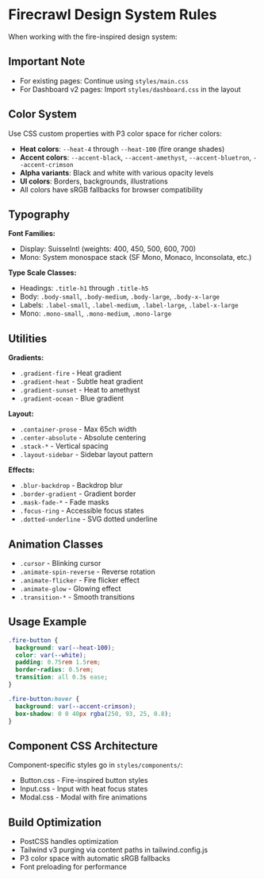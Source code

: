 # Firecrawl Design System Rules

When working with the fire-inspired design system:

## Important Note
- For existing pages: Continue using `styles/main.css`
- For Dashboard v2 pages: Import `styles/dashboard.css` in the layout

## Color System
Use CSS custom properties with P3 color space for richer colors:
- **Heat colors**: `--heat-4` through `--heat-100` (fire orange shades)
- **Accent colors**: `--accent-black`, `--accent-amethyst`, `--accent-bluetron`, `--accent-crimson`
- **Alpha variants**: Black and white with various opacity levels
- **UI colors**: Borders, backgrounds, illustrations
- All colors have sRGB fallbacks for browser compatibility

## Typography
**Font Families:**
- Display: SuisseIntl (weights: 400, 450, 500, 600, 700)
- Mono: System monospace stack (SF Mono, Monaco, Inconsolata, etc.)

**Type Scale Classes:**
- Headings: `.title-h1` through `.title-h5`
- Body: `.body-small`, `.body-medium`, `.body-large`, `.body-x-large`
- Labels: `.label-small`, `.label-medium`, `.label-large`, `.label-x-large`
- Mono: `.mono-small`, `.mono-medium`, `.mono-large`

## Utilities
**Gradients:**
- `.gradient-fire` - Heat gradient
- `.gradient-heat` - Subtle heat gradient
- `.gradient-sunset` - Heat to amethyst
- `.gradient-ocean` - Blue gradient

**Layout:**
- `.container-prose` - Max 65ch width
- `.center-absolute` - Absolute centering
- `.stack-*` - Vertical spacing
- `.layout-sidebar` - Sidebar layout pattern

**Effects:**
- `.blur-backdrop` - Backdrop blur
- `.border-gradient` - Gradient border
- `.mask-fade-*` - Fade masks
- `.focus-ring` - Accessible focus states
- `.dotted-underline` - SVG dotted underline

## Animation Classes
- `.cursor` - Blinking cursor
- `.animate-spin-reverse` - Reverse rotation
- `.animate-flicker` - Fire flicker effect
- `.animate-glow` - Glowing effect
- `.transition-*` - Smooth transitions

## Usage Example
```css
.fire-button {
  background: var(--heat-100);
  color: var(--white);
  padding: 0.75rem 1.5rem;
  border-radius: 0.5rem;
  transition: all 0.3s ease;
}

.fire-button:hover {
  background: var(--accent-crimson);
  box-shadow: 0 0 40px rgba(250, 93, 25, 0.8);
}
```

## Component CSS Architecture
Component-specific styles go in `styles/components/`:
- Button.css - Fire-inspired button styles
- Input.css - Input with heat focus states
- Modal.css - Modal with fire animations

## Build Optimization
- PostCSS handles optimization
- Tailwind v3 purging via content paths in tailwind.config.js
- P3 color space with automatic sRGB fallbacks
- Font preloading for performance